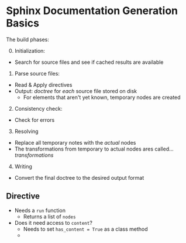 # Sphinx Documentation Generation Basics

The build phases:

0. Initialization:
  - Search for source files and see if cached results are available
1. Parse source files:
  - Read & Apply directives
  - Output: _doctree_ for _each_ source file stored on disk
    - For elements that aren't yet known, temporary nodes are created
2. Consistency check:
  - Check for errors
3. Resolving
  - Replace all temporary notes with the _actual_ nodes
  - The transformations from temporary to actual nodes ares called... _transformations_
4. Writing
  - Convert the final doctree to the desired output format

## Directive

- Needs a `run` function
  - Returns a list of `nodes`
- Does it need access to `content`?
  - Needs to set `has_content = True` as a class method
  -
